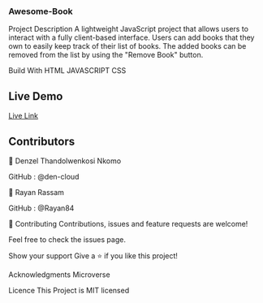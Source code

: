 ### Awesome-Book

Project Description
A lightweight JavaScript project that allows users to interact with a fully client-based interface. Users can add books that they own to easily keep track of their list of books. The added books can be removed from the list by using the "Remove Book" button.

Build With
HTML
JAVASCRIPT
CSS

## Live Demo
[Live Link](https://rayan84.github.io/Awesome-Books/)


## Contributors
👤 Denzel Thandolwenkosi Nkomo

GitHub : @den-cloud

👤 Rayan Rassam

GitHub : @Rayan84

🤝 Contributing
Contributions, issues and feature requests are welcome!

Feel free to check the issues page.

Show your support
Give a ⭐️ if you like this project!

Acknowledgments
Microverse

Licence
This Project is MIT licensed